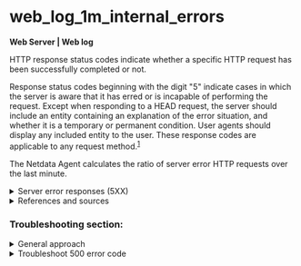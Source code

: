 # web_log_1m_internal_errors

**Web Server | Web log**

HTTP response status codes indicate whether a specific HTTP request has been successfully completed
or not.

Response status codes beginning with the digit "5" indicate cases in which the server is aware that
it has erred or is incapable of performing the request. Except when responding to a HEAD request,
the server should include an entity containing an explanation of the error situation, and whether it
is a temporary or permanent condition. User agents should display any included entity to the user.
These response codes are applicable to any request
method.<sup>[1](https://datatracker.ietf.org/doc/html/rfc2616#section-10.5) </sup>

The Netdata Agent calculates the ratio of server error HTTP requests over the last minute.

<details>
  <summary>Server error responses (5XX)</summary>

The error codes below contain the descriptions as provided by
Mozilla. <sup>[2](https://developer.mozilla.org/en-US/docs/Web/HTTP/Status#server_error_responses) </sup>

- _500 Internal Server Error_: The server has encountered a situation it does not know how to
  handle.

- _501 Not Implemented_: The request method is not supported by the server and cannot be handled.
  The only methods that servers are required to support (and therefore that must not return this
  code)
  are GET and HEAD.

- _502 Bad Gateway_: This error response means that the server, while working as a gateway to get a
  response needed to handle the request, got an invalid response.

- _503 Service Unavailable_: The server is not ready to handle the request. Common causes are a
  server that is down for maintenance or that is overloaded. Note that together with this response,
  a user-friendly page explaining the problem should be sent. This response should be used for
  temporary conditions and the Retry-After HTTP header should, if possible, contain the estimated
  time before the recovery of the service. The webmaster must also take care about the
  caching-related headers that are sent along with this response, as these temporary condition
  responses should usually not be cached.

- _504 Gateway Timeout_: This error response is given when the server is acting as a gateway and
  cannot get a response in time.

- _505 HTTP Version Not Supported_: The HTTP version used in the request is not supported by the
  server.

- _506 Variant Also Negotiates_: The server has an internal configuration error: the chosen variant
  resource is configured to engage in transparent content negotiation itself, and is therefore not a
  proper end point in the negotiation process.

- _507 Insufficient Storage (WebDAV)_:
  The method could not be performed on the resource because the server is unable to store the
  representation needed to successfully complete the request.

- _508 Loop Detected (WebDAV)_:
  The server detected an infinite loop while processing the request.

- _510 Not Extended_: Further extensions to the request are required for the server to fulfill it.

- _511 Network Authentication_: Required Indicates that the client needs to authenticate to gain
  network access.

Source: [https://developer.mozilla.org/en-US/docs/Web/HTTP/Status#server_error_responses](https://developer.mozilla.org/en-US/docs/Web/HTTP/Status#server_error_responses)

</details>

<details>
  <summary>References and sources</summary>

1. [Server errors on Datatracker](https://datatracker.ietf.org/doc/html/rfc2616#section-10.5)

2. [HTTP server errors on Mozilla](https://developer.mozilla.org/en-US/docs/Web/HTTP/Status#server_error_responses)

</details>

### Troubleshooting section:

<details>
<summary>General approach</summary>

To identify the HTTP response code your web server sends back: 

1. Open the Netdata dashboard.
2. Inspect the `detailed_response_codes` chart for your web server. This chart keeps
track of exactly what error codes your web server sends out.

You should also check the server error logs. For example, web servers such as Apache or Nginx
produce and error logs, by default under `/var/log/{nginx, apache2}/{access.log, error.log}`

</details>

<details>
<summary>Troubleshoot 500 error code </summary>

One of the things that can cause HTTP 500 response errors is a misconfiguration in the `.htaccess`
file of your web server.

</details>
